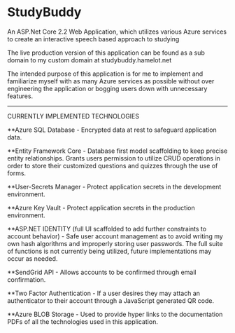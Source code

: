 # StudyBuddy
An ASP.Net Core 2.2 Web Application, which utilizes various Azure services to create an interactive speech based approach to studying

The live production version of this application can be found as a sub domain to my custom domain at studybuddy.hamelot.net

The intended purpose of this application is for me to implement and familiarize myself with as many Azure services as possible without over engineering the application or bogging users down with unnecessary features.

******************************************************************************************************************************************
CURRENTLY IMPLEMENTED TECHNOLOGIES

**Azure SQL Database - 
  Encrypted data at rest to safeguard application data.
  
**Entity Framework Core - 
  Database first model scaffolding to keep precise entity relationships.
  Grants users permission to utilize CRUD operations in order to store their customized questions and quizzes through the use of forms.

**User-Secrets Manager - 
  Protect application secrets in the development environment.

**Azure Key Vault - 
  Protect application secrets in the production environment. 
  
**ASP.NET IDENTITY (full UI scaffolded to add further constraints to account behavior) - 
  Safe user account management as to avoid writing my own hash algorithms and improperly storing user passwords.
  The full suite of functions is not currently being utilized, future implementations may occur as needed.
 
**SendGrid API - 
  Allows accounts to be confirmed through email confirmation.
  
**Two Factor Authentication - 
  If a user desires they may attach an authenticator to their account through a JavaScript generated QR code.

**Azure BLOB Storage - 
  Used to provide hyper links to the documentation PDFs of all the technologies used in this application.
